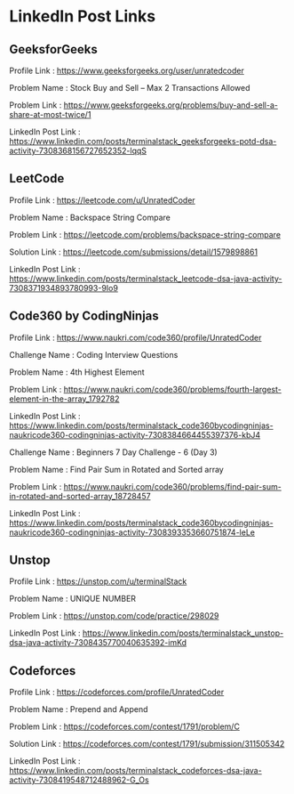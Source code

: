 # LinkedIn Post Links

## GeeksforGeeks

Profile Link : https://www.geeksforgeeks.org/user/unratedcoder

Problem Name : Stock Buy and Sell – Max 2 Transactions Allowed

Problem Link : https://www.geeksforgeeks.org/problems/buy-and-sell-a-share-at-most-twice/1

LinkedIn Post Link : https://www.linkedin.com/posts/terminalstack_geeksforgeeks-potd-dsa-activity-7308368156727652352-lqqS

## LeetCode

Profile Link : https://leetcode.com/u/UnratedCoder

Problem Name : Backspace String Compare

Problem Link : https://leetcode.com/problems/backspace-string-compare

Solution Link : https://leetcode.com/submissions/detail/1579898861

LinkedIn Post Link : https://www.linkedin.com/posts/terminalstack_leetcode-dsa-java-activity-7308371934893780993-9Io9

## Code360 by CodingNinjas

Profile Link : https://www.naukri.com/code360/profile/UnratedCoder

Challenge Name : Coding Interview Questions

Problem Name : 4th Highest Element

Problem Link : https://www.naukri.com/code360/problems/fourth-largest-element-in-the-array_1792782

LinkedIn Post Link : https://www.linkedin.com/posts/terminalstack_code360bycodingninjas-naukricode360-codingninjas-activity-7308384664455397376-kbJ4

Challenge Name : Beginners 7 Day Challenge - 6 (Day 3)

Problem Name : Find Pair Sum in Rotated and Sorted array

Problem Link : https://www.naukri.com/code360/problems/find-pair-sum-in-rotated-and-sorted-array_18728457

LinkedIn Post Link : https://www.linkedin.com/posts/terminalstack_code360bycodingninjas-naukricode360-codingninjas-activity-7308393353660751874-leLe

## Unstop

Profile Link : https://unstop.com/u/terminalStack

Problem Name : UNIQUE NUMBER

Problem Link : https://unstop.com/code/practice/298029

LinkedIn Post Link : https://www.linkedin.com/posts/terminalstack_unstop-dsa-java-activity-7308435770040635392-imKd

## Codeforces

Profile Link : https://codeforces.com/profile/UnratedCoder

Problem Name : Prepend and Append

Problem Link : https://codeforces.com/contest/1791/problem/C

Solution Link : https://codeforces.com/contest/1791/submission/311505342

LinkedIn Post Link : https://www.linkedin.com/posts/terminalstack_codeforces-dsa-java-activity-7308419548712488962-G_Os
